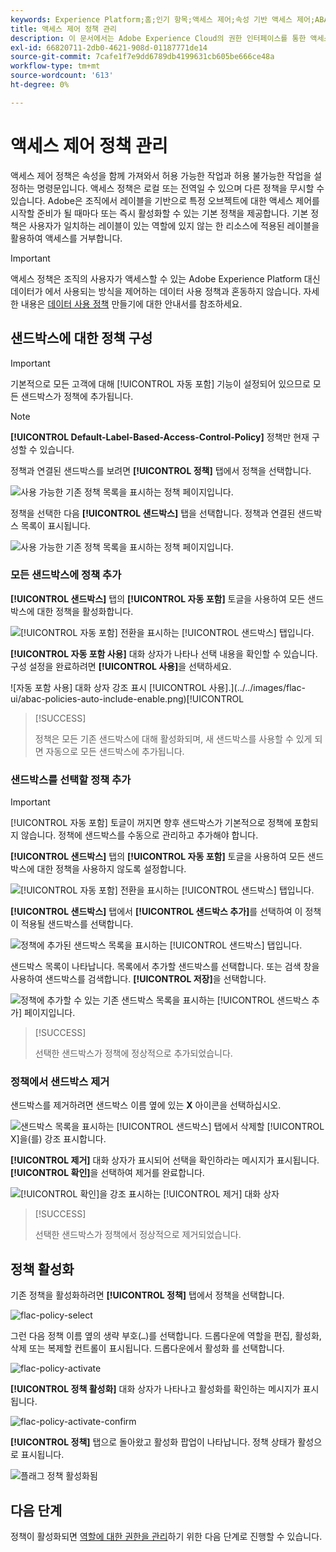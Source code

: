 ```yaml
---
keywords: Experience Platform;홈;인기 항목;액세스 제어;속성 기반 액세스 제어;ABAC
title: 액세스 제어 정책 관리
description: 이 문서에서는 Adobe Experience Cloud의 권한 인터페이스를 통한 액세스 제어 정책 관리에 대한 정보를 제공합니다.
exl-id: 66820711-2db0-4621-908d-01187771de14
source-git-commit: 7cafe1f7e9dd6789db4199631cb605be666ce48a
workflow-type: tm+mt
source-wordcount: '613'
ht-degree: 0%

---
```


# 액세스 제어 정책 관리

액세스 제어 정책은 속성을 함께 가져와서 허용 가능한 작업과 허용 불가능한 작업을 설정하는 명령문입니다. 액세스 정책은 로컬 또는 전역일 수 있으며 다른 정책을 무시할 수 있습니다. Adobe은 조직에서 레이블을 기반으로 특정 오브젝트에 대한 액세스 제어를 시작할 준비가 될 때마다 또는 즉시 활성화할 수 있는 기본 정책을 제공합니다. 기본 정책은 사용자가 일치하는 레이블이 있는 역할에 있지 않는 한 리소스에 적용된 레이블을 활용하여 액세스를 거부합니다.

>[!IMPORTANT]
>
>액세스 정책은 조직의 사용자가 액세스할 수 있는 Adobe Experience Platform 대신 데이터가 에서 사용되는 방식을 제어하는 데이터 사용 정책과 혼동하지 않습니다. 자세한 내용은 [데이터 사용 정책](../../../data-governance/policies/create.md) 만들기에 대한 안내서를 참조하세요.

<!-- ## Create a new policy

To create a new policy, select the **[!UICONTROL Policies]** tab in the sidebar and select **[!UICONTROL Create Policy]**.

![flac-new-policy](../../images/flac-ui/flac-new-policy.png)

The **[!UICONTROL Create a new policy]** dialog appears, prompting you to enter a name, and an optional description. When finished, select **[!UICONTROL Confirm]**.

![flac-create-new-policy](../../images/flac-ui/flac-create-new-policy.png)

Using the dropdown arrow select if you would like to **Permit access to** (![flac-permit-access-to](../../images/flac-ui/flac-permit-access-to.png)) a resource or **Deny access to** (![flac-deny-access-to](../../images/flac-ui/flac-deny-access-to.png)) a resource.

Next, select the resource that you would like to include in the policy using the dropdown menu and search access type, read or write.

![flac-flac-policy-resource-dropdown](../../images/flac-ui/flac-policy-resource-dropdown.png)

Next, using the dropdown arrow select the condition you would like to apply to this policy, **The following being true** (![flac-policy-true](../../images/flac-ui/flac-policy-true.png)) or **The following being false** (![flac-policy-false](../../images/flac-ui/flac-policy-false.png)).

Select the plus icon to **Add matches expression** or **Add expression group** for the resource. 

![flac-policy-expression](../../images/flac-ui/flac-policy-expression.png)

Using the dropdown, select the **Resource**.

![flac-policy-resource-dropdown](../../images/flac-ui/flac-policy-resource-dropdown-1.png)

Next, using the dropdown select the **Matches**.

![flac-policy-matches-dropdown](../../images/flac-ui/flac-policy-matches-dropdown.png)

Next, using the dropdown, select the type of label (**[!UICONTROL Core label]** or **[!UICONTROL Custom label]**) to match the label assigned to the User in roles.

![flac-policy-user-dropdown](../../images/flac-ui/flac-policy-user-dropdown.png)

Finally, select the **Sandbox** that you would like the policy conditions to apply to, using the dropdown menu.

![flac-policy-sandboxes-dropdown](../../images/flac-ui/flac-policy-sandboxes-dropdown.png)

Select **Add resource** to add more resources. Once finished, select **[!UICONTROL Save and exit]**.

![flac-policy-save-and-exit](../../images/flac-ui/flac-policy-save-and-exit.png)

The new policy is successfully created, and you are redirected to the **[!UICONTROL Policies]** tab, where you will see the newly created policy appear in the list. 

![flac-policy-saved](../../images/flac-ui/flac-policy-saved.png)

## Edit a policy

To edit an existing policy, select the policy from the **[!UICONTROL Policies]** tab. Alternatively, use the filter option to filter the results to find the policy you want to edit.

![flac-policy-select](../../images/flac-ui/flac-policy-select.png)

Next, select the ellipsis (`…`) next to the policies name, and a dropdown displays controls to edit, deactivate, delete, or duplicate the role. Select edit from the dropdown.

![flac-policy-edit](../../images/flac-ui/flac-policy-edit.png)

The policy permissions screen appears. Make the updates then select **[!UICONTROL Save and exit]**.

![flac-policy-save-and-exit](../../images/flac-ui/flac-policy-save-and-exit.png)

The policy is successfully updated, and you are redirected to the **[!UICONTROL Policies]** tab.

## Duplicate a policy

To duplicate an existing policy, select the policy from the **[!UICONTROL Policies]** tab. Alternatively, use the filter option to filter the results to find the policy you want to edit.

![flac-policy-select](../../images/flac-ui/flac-policy-select.png)

Next, select the ellipsis (`…`) next to a policies name, and a dropdown displays controls to edit, deactivate, delete, or duplicate the role. Select duplicate from the dropdown.

![flac-policy-duplicate](../../images/flac-ui/flac-policy-duplicate.png)

The **[!UICONTROL Duplicate policy]** dialog appears, prompting you to confirm the duplication. 

![flac-policy-duplicate-confirm](../../images/flac-ui/flac-duplicate-confirm.png)

The new policy appears in the list as a copy of the original on the **[!UICONTROL Policies]** tab.

![flac-role-duplicate-saved](../../images/flac-ui/flac-role-duplicate-saved.png)

## Delete a policy

To delete an existing policy, select the policy from the **[!UICONTROL Policies]** tab. Alternatively, use the filter option to filter the results to find the policy you want to delete.

![flac-policy-select](../../images/flac-ui/flac-policy-select.png)

Next, select the ellipsis (`…`) next to a policies name, and a dropdown displays controls to edit, deactivate, delete, or duplicate the role. Select delete from the dropdown.

![flac-policy-delete](../../images/flac-ui/flac-policy-delete.png)

The **[!UICONTROL Delete user policy]** dialog appears, prompting you to confirm the deletion. 

![flac-policy-delete-confirm](../../images/flac-ui/flac-policy-delete-confirm.png)

You are returned to the **[!UICONTROL policies]** tab and a confirmation of deletion pop over appears.

![flac-policy-delete-confirmation](../../images/flac-ui/flac-policy-delete-confirmation.png) -->

## 샌드박스에 대한 정책 구성

>[!IMPORTANT]
>
>기본적으로 모든 고객에 대해 [!UICONTROL 자동 포함] 기능이 설정되어 있으므로 모든 샌드박스가 정책에 추가됩니다.

>[!NOTE]
>
>**[!UICONTROL Default-Label-Based-Access-Control-Policy]** 정책만 현재 구성할 수 있습니다.

정책과 연결된 샌드박스를 보려면 **[!UICONTROL 정책]** 탭에서 정책을 선택합니다.

![사용 가능한 기존 정책 목록을 표시하는 정책 페이지입니다.](../../images/abac-end-to-end-user-guide/abac-policies-page.png)

정책을 선택한 다음 **[!UICONTROL 샌드박스]** 탭을 선택합니다. 정책과 연결된 샌드박스 목록이 표시됩니다.

![사용 가능한 기존 정책 목록을 표시하는 정책 페이지입니다.](../../images/flac-ui/abac-policies-sandboxes-tab.png)

### 모든 샌드박스에 정책 추가

**[!UICONTROL 샌드박스]** 탭의 **[!UICONTROL 자동 포함]** 토글을 사용하여 모든 샌드박스에 대한 정책을 활성화합니다.

![[!UICONTROL 자동 포함] 전환을 표시하는 [!UICONTROL 샌드박스] 탭입니다.](../../images/flac-ui/abac-policies-auto-include.png)

**[!UICONTROL 자동 포함 사용]** 대화 상자가 나타나 선택 내용을 확인할 수 있습니다. 구성 설정을 완료하려면 **[!UICONTROL 사용]**&#x200B;을 선택하세요.

![자동 포함 사용] 대화 상자 강조 표시 [!UICONTROL 사용].](../../images/flac-ui/abac-policies-auto-include-enable.png)[!UICONTROL 

>[!SUCCESS]
>
>정책은 모든 기존 샌드박스에 대해 활성화되며, 새 샌드박스를 사용할 수 있게 되면 자동으로 모든 샌드박스에 추가됩니다.

### 샌드박스를 선택할 정책 추가

>[!IMPORTANT]
>
>[!UICONTROL 자동 포함] 토글이 꺼지면 향후 샌드박스가 기본적으로 정책에 포함되지 않습니다. 정책에 샌드박스를 수동으로 관리하고 추가해야 합니다.

**[!UICONTROL 샌드박스]** 탭의 **[!UICONTROL 자동 포함]** 토글을 사용하여 모든 샌드박스에 대한 정책을 사용하지 않도록 설정합니다.

![[!UICONTROL 자동 포함] 전환을 표시하는 [!UICONTROL 샌드박스] 탭입니다.](../../images/flac-ui/abac-policies-auto-include.png)

**[!UICONTROL 샌드박스]** 탭에서 **[!UICONTROL 샌드박스 추가]**&#x200B;를 선택하여 이 정책이 적용될 샌드박스를 선택합니다.

![정책에 추가된 샌드박스 목록을 표시하는 [!UICONTROL 샌드박스] 탭입니다.](../../images/flac-ui/abac-policies-sandboxes-tab-add.png)

샌드박스 목록이 나타납니다. 목록에서 추가할 샌드박스를 선택합니다. 또는 검색 창을 사용하여 샌드박스를 검색합니다. **[!UICONTROL 저장]**&#x200B;을 선택합니다.

![정책에 추가할 수 있는 기존 샌드박스 목록을 표시하는 [!UICONTROL 샌드박스 추가] 페이지입니다.](../../images/flac-ui/abac-policies-sandboxes-list.png)

>[!SUCCESS]
>
>선택한 샌드박스가 정책에 정상적으로 추가되었습니다.

### 정책에서 샌드박스 제거

샌드박스를 제거하려면 샌드박스 이름 옆에 있는 **X** 아이콘을 선택하십시오.

![샌드박스 목록을 표시하는 [!UICONTROL 샌드박스] 탭에서 삭제할 [!UICONTROL X]을(를) 강조 표시합니다.](../../images/flac-ui/abac-policies-remove-sandbox-x.png)

**[!UICONTROL 제거]** 대화 상자가 표시되어 선택을 확인하라는 메시지가 표시됩니다. **[!UICONTROL 확인]**&#x200B;을 선택하여 제거를 완료합니다.

![[!UICONTROL 확인]을 강조 표시하는 [!UICONTROL 제거] 대화 상자](../../images/flac-ui/abac-policies-remove-sandbox.png)

>[!SUCCESS]
>
>선택한 샌드박스가 정책에서 정상적으로 제거되었습니다.

## 정책 활성화

기존 정책을 활성화하려면 **[!UICONTROL 정책]** 탭에서 정책을 선택합니다.

![flac-policy-select](../../images/abac-end-to-end-user-guide/abac-policies-page.png)

그런 다음 정책 이름 옆의 생략 부호(`…`)를 선택합니다. 드롭다운에 역할을 편집, 활성화, 삭제 또는 복제할 컨트롤이 표시됩니다. 드롭다운에서 활성화 를 선택합니다.

![flac-policy-activate](../../images/abac-end-to-end-user-guide/abac-policies-activate.png)

**[!UICONTROL 정책 활성화]** 대화 상자가 나타나고 활성화를 확인하는 메시지가 표시됩니다.

![flac-policy-activate-confirm](../../images/abac-end-to-end-user-guide/abac-activate-policies-dialog.png)


**[!UICONTROL 정책]** 탭으로 돌아왔고 활성화 팝업이 나타납니다. 정책 상태가 활성으로 표시됩니다.

![플래그 정책 활성화됨](../../images/abac-end-to-end-user-guide/abac-policies-confirm-activate.png)

## 다음 단계

정책이 활성화되면 [역할에 대한 권한을 관리](permissions.md)하기 위한 다음 단계로 진행할 수 있습니다.
